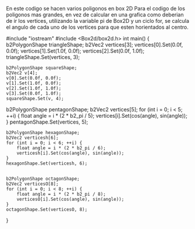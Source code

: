 En este codigo se hacen varios poligonos en box 2D
Para el codigo de los poligonos mas grandes, en vez de calcular en una grafica como deberian de ir los vertices, utilizando la variable pi de Box2D y un ciclo for, se calcula el angulo de cada uno de los vertices para que esten horientados al centro.

#include "iostream"
#include <Box2d/box2d.h>
int main() {
    b2PolygonShape triangleShape;
    b2Vec2 vertices[3];
    vertices[0].Set(0.0f, 0.0f);
    vertices[1].Set(1.0f, 0.0f);
    vertices[2].Set(0.0f, 1.0f);
    triangleShape.Set(vertices, 3);

    b2PolygonShape squareShape;
    b2Vec2 v[4];
    v[0].Set(0.0f, 0.0f);
    v[1].Set(1.0f, 0.0f);
    v[2].Set(1.0f, 1.0f);
    v[3].Set(0.0f, 1.0f);
    squareShape.Set(v, 4);

 b2PolygonShape pentagonShape;
b2Vec2 vertices[5];
for (int i = 0; i < 5; ++i) {
    float angle = i * (2 * b2_pi / 5);
    vertices[i].Set(cos(angle), sin(angle));
}
pentagonShape.Set(vertices, 5);


    b2PolygonShape hexagonShape;
    b2Vec2 verticesh[6];
    for (int i = 0; i < 6; ++i) {
        float angle = i * (2 * b2_pi / 6);
        verticesh[i].Set(cos(angle), sin(angle));
    }
    hexagonShape.Set(verticesh, 6);


    b2PolygonShape octagonShape;
    b2Vec2 verticesO[8];
    for (int i = 0; i < 8; ++i) {
        float angle = i * (2 * b2_pi / 8);
        verticesO[i].Set(cos(angle), sin(angle));
    }
    octagonShape.Set(verticesO, 8);
}
